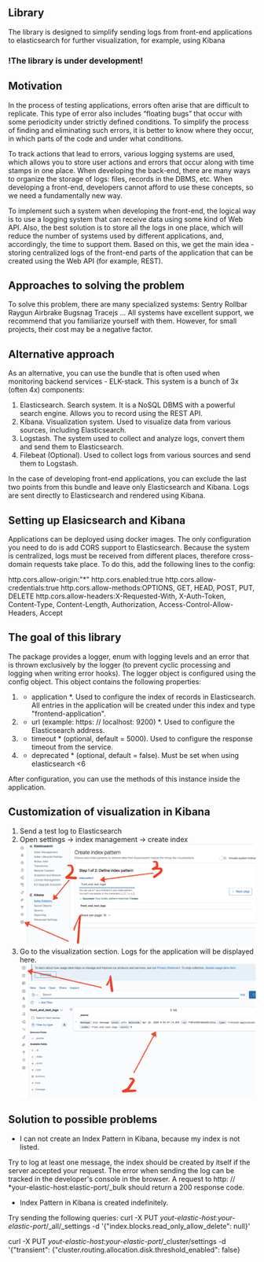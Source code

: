 ## Library
The library is designed to simplify sending logs from front-end applications to elasticsearch for further visualization, for example, using Kibana

### !The library is under development!

## Motivation
In the process of testing applications, errors often arise that are difficult to replicate. This type of error also includes “floating bugs” that occur with some periodicity under strictly defined conditions. To simplify the process of finding and eliminating such errors, it is better to know where they occur, in which parts of the code and under what conditions.

To track actions that lead to errors, various logging systems are used, which allows you to store user actions and errors that occur along with time stamps in one place. When developing the back-end, there are many ways to organize the storage of logs: files, records in the DBMS, etc. When developing a front-end, developers cannot afford to use these concepts, so we need a fundamentally new way.

To implement such a system when developing the front-end, the logical way is to use a logging system that can receive data using some kind of Web API. Also, the best solution is to store all the logs in one place, which will reduce the number of systems used by different applications, and, accordingly, the time to support them. Based on this, we get the main idea - storing centralized logs of the front-end parts of the application that can be created using the Web API (for example, REST).

## Approaches to solving the problem
To solve this problem, there are many specialized systems:
Sentry
Rollbar
Raygun
Airbrake
Bugsnag
Tracejs
...
All systems have excellent support, we recommend that you familiarize yourself with them. However, for small projects, their cost may be a negative factor.

## Alternative approach
As an alternative, you can use the bundle that is often used when monitoring backend services - ELK-stack. This system is a bunch of 3x (often 4x) components:

1. Elasticsearch. Search system. It is a NoSQL DBMS with a powerful search engine. Allows you to record using the REST API.
2. Kibana. Visualization system. Used to visualize data from various sources, including Elasticsearch.
3. Logstash. The system used to collect and analyze logs, convert them and send them to Elasticsearch.
4. Filebeat (Optional). Used to collect logs from various sources and send them to Logstash.

In the case of developing front-end applications, you can exclude the last two points from this bundle and leave only Elasticsearch and Kibana. Logs are sent directly to Elasticsearch and rendered using Kibana.

## Setting up Elasicsearch and Kibana
Applications can be deployed using docker images. The only configuration you need to do is add CORS support to Elasticsearch. Because the system is centralized, logs must be received from different places, therefore cross-domain requests take place. To do this, add the following lines to the config:

http.cors.allow-origin:"*"
http.cors.enabled:true
http.cors.allow-credentials:true
http.cors.allow-methods:OPTIONS, GET, HEAD, POST, PUT, DELETE
http.cors.allow-headers:X-Requested-With, X-Auth-Token, Content-Type, Content-Length, Authorization, Access-Control-Allow-Headers, Accept

## The goal of this library
The package provides a logger, enum with logging levels and an error that is thrown exclusively by the logger (to prevent cyclic processing and logging when writing error hooks).
The logger object is configured using the config object. This object contains the following properties:

1. * application *. Used to configure the index of records in Elasticsearch. All entries in the application will be created under this index and type "frontend-application".
2. * url (example: https: // localhost: 9200) *. Used to configure the Elasticsearch address.
3. * timeout * (optional, default = 5000). Used to configure the response timeout from the service.
4. * deprecated * (optional, default = false). Must be set when using elasticsearch <6

After configuration, you can use the methods of this instance inside the application.

## Customization of visualization in Kibana
1. Send a test log to Elasticsearch
2. Open settings → index management → create index
[![CreateIndex](https://raw.githubusercontent.com/Rsengo/elastic-logging-core/master/screenshots/CreateIndex.png "CreateIndex")](https://raw.githubusercontent.com/Rsengo/elastic-logging-core/master/screenshots/CreateIndex.png "CreateIndex")
3. Go to the visualization section. Logs for the application will be displayed here.
[![Visualization](https://raw.githubusercontent.com/Rsengo/elastic-logging-core/master/screenshots/LogsVisualization.png "Visualization")](https://raw.githubusercontent.com/Rsengo/elastic-logging-core/master/screenshots/LogsVisualization.png "Visualization")

## Solution to possible problems
- I can not create an Index Pattern in Kibana, because my index is not listed.

Try to log at least one message, the index should be created by itself if the server accepted your request. The error when sending the log can be tracked in the developer's console in the browser. A request to http: // *your-elastic-host:elastic-port/_bulk should return a 200 response code.

- Index Pattern in Kibana is created indefinitely.

Try sending the following queries:
curl -X PUT *yout-elastic-host:your-elastic-port*/_all/_settings -d '{"index.blocks.read_only_allow_delete": null}'

curl -X PUT *yout-elastic-host:your-elastic-port*/_cluster/settings -d '{"transient": {"cluster.routing.allocation.disk.threshold_enabled": false}
